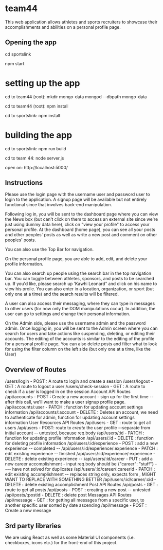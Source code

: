 # team44
This web application allows athletes and sports recruiters to showcase their accomplishments and abilities on a personal profile page. 
## Opening the app
cd sportslink

npm start

# setting up the app
cd to team44 (root):    mkdir mongo-data
                        mongod --dbpath mongo-data

cd to team44 (root):   npm install  

cd to sportslink:   npm install

# building the app
cd to sportslink:   npm run build

cd to team 44:      node server.js

open on:            http://localhost:5000/


## Instructions
Please use the login page with the username user and password user to login to the application. A signup page will be available
but not entirely functional since that involves back-end manipulation.

Following log in, you will be sent to the dashboard page where you can view the News box (but can't click on them to access
an external site since we're just using dummy data here), click on "view your profile" to access your personal profile.
At the dashboard (home page), you can see all your posts and other peoples' posts as well as write a new post and comment on 
other peoples' posts. 

You can also use the Top Bar for navigation.

On the personal profile page, you are able to add, edit, and delete your profile information.

You can also search up people using the search bar in the top navigation bar. You can toggle between athletes, sponsors, and posts
to be searched up. If you'd like, please search up 'Kawhi Leonard" and click on his name to view his proile.
You can also enter in a location, organization, or sport (but only one at a time) and the search results will be filtered.

A user can also access their messaging, where they can type in messages to other users (for now only the DOM manipulations occur).
In addition, the user can go to settings and change their personal information.

On the Admin side, please use the username admin and the password admin. Once logging in, you will be sent to the Admin screen where you can search for users and take actions like suspending, deleting, or editing their accounts. The editing of the accounts is similar
to the editing of the profile for a personal profile page. You can also delete posts and filter what to look for using the filter column on the left side (but only one at a time, like the User)

## Overview of Routes
/users/login - POST : A route to login and create a session
/users/logout - GET : A route to logout a user
/users/check-session - GET : A route to check if a user is logged in on the session
Account API Routes
/api/accounts - POST : Create a new account - sign up for the first time -- after this call, we'll want to make a user signup profile page.
/api/accounts/:user - PATCH : function for updating account settings information
/api/accounts/:account - DELETE : Deletes an account, we need to authenticate for admin, function for updating account settings information
User Resources API Routes
/api/users - GET : route to get all users
/api/users - POST: route to *create* the user profile --separate from initial account -- untested, because req.body 
/api/users/:id - PATCH : function for updating profile information
/api/users/:id - DELETE : function for deleting profile information
/api/users/:id/experience - POST : add a new experience -- completed --
/api/users/:id/experience/:experience - PATCH : edit existing experience -- finished
/api/users/:id/experience/:experience - DELETE : delete existing experience --
/api/users/:id/career - PUT : add a new career accomplishment - input req.body should be {"career": "stuff"} ---- have not solved for duplicates
/api/users/:id/career/:careerid - PATCH : edit existing accomplishment -- replaces string only, expects form , MIGHT WANT TO REPLACE WITH SOMETHING BETTER
/api/users/:id/career/:cid - DELETE : delete existing accomplishment
Post API Routes
/api/posts - GET : route to get all posts
/api/posts - POST : creating a new post -- untested
/api/posts/:postid - DELETE : delete post
Messages API Routes
/api/message - GET : for getting all messages from a specific user, to another specific user sorted by date ascending
/api/message - POST : Create a new message

## 3rd party libraries
We are using React as well as some Material UI components (i.e. checkboxes, icons etc.) for the front-end of this project.
